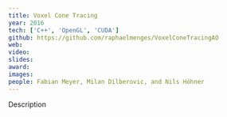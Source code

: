 ```yaml
---
title: Voxel Cone Tracing
year: 2016
tech: ['C++', 'OpenGL', 'CUDA']
github: https://github.com/raphaelmenges/VoxelConeTracingAO
web:
video:
slides:
award:
images:
people: Fabian Meyer, Milan Dilberovic, and Nils Höhner
---
```


Description